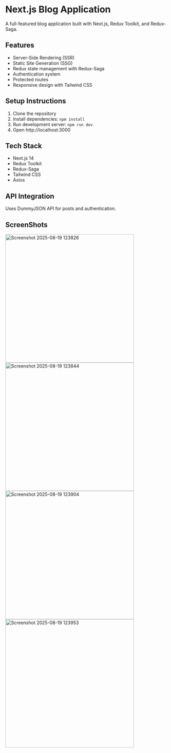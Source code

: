 # Next.js Blog Application

A full-featured blog application built with Next.js, Redux Toolkit, and Redux-Saga.

## Features

- Server-Side Rendering (SSR)
- Static Site Generation (SSG)
- Redux state management with Redux-Saga
- Authentication system
- Protected routes
- Responsive design with Tailwind CSS

## Setup Instructions

1. Clone the repository
2. Install dependencies: `npm install`
3. Run development server: `npm run dev`
4. Open http://localhost:3000

## Tech Stack

- Next.js 14
- Redux Toolkit
- Redux-Saga
- Tailwind CSS
- Axios

## API Integration

Uses DummyJSON API for posts and authentication.

## ScreenShots

<img height="400" alt="Screenshot 2025-08-19 123826" src="https://github.com/user-attachments/assets/cbed4227-ed13-4ac5-abf8-85297f066f88" />
<img height="400" alt="Screenshot 2025-08-19 123844" src="https://github.com/user-attachments/assets/9375a1a7-1509-44ac-b212-6a8fde03a1d4" />
<img height="400" alt="Screenshot 2025-08-19 123904" src="https://github.com/user-attachments/assets/2ca15d0e-c9b0-4275-8814-3ebacd5ccca3" />
<img height="400" alt="Screenshot 2025-08-19 123953" src="https://github.com/user-attachments/assets/d2cb314e-d60f-43c0-9a91-ccd9be9ffe28" />
